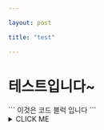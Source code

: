 ```yaml
---

layout: post

title: "test"

---
```

<h1>테스트입니다~</h1>
```
이것은
코드 블럭
입니다
```
<details><summary>CLICK ME</summary>
```
print("hello world!")
```
</details>

